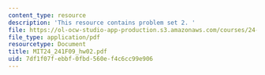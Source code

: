 ```yaml
---
content_type: resource
description: 'This resource contains problem set 2. '
file: https://ol-ocw-studio-app-production.s3.amazonaws.com/courses/24-241-logic-i-fall-2009/7df1f07febbf0fbd560ef4c6cc99e906_MIT24_241F09_hw02.pdf
file_type: application/pdf
resourcetype: Document
title: MIT24_241F09_hw02.pdf
uid: 7df1f07f-ebbf-0fbd-560e-f4c6cc99e906
---
```

